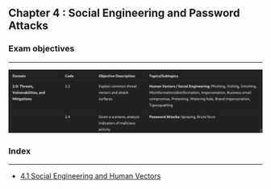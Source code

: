 ## Chapter 4 : Social Engineering and Password Attacks


### Exam objectives 
---
![Pasted image 20250818134701.png](../images/Pasted%20image%2020250818134701.png)

### Index
---
- [4.1 Social Engineering and Human Vectors](sub%20indexes/4.1%20Social%20Engineering%20and%20Human%20Vectors.md)